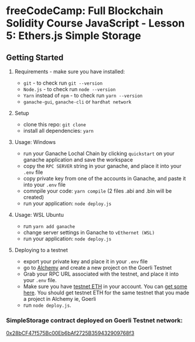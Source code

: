 # freeCodeCamp: Full Blockchain Solidity Course JavaScript - Lesson 5: Ethers.js Simple Storage

## Getting Started

1. Requirements - make sure you have installed:

    - `git` - to check run `git --version`
    - `Node.js` - to check run `node --version`
    - `Yarn` instead of `npm` - to check run `yarn --version`
    - `ganache-gui`, `ganache-cli` or `hardhat network`

2. Setup

    - clone this repo: `git clone`
    - install all dependencies: `yarn`

3. Usage: Windows

    - run your Ganache Lochal Chain by clicking `quickstart` on your ganache application and save the workspace
    - copy the `RPC SERVER` string in your ganache, and place it into your `.env` file
    - copy private key from one of the accounts in Ganache, and paste it into your `.env` file
    - comnpile your code: `yarn compile` (2 files .abi and .bin will be created)
    - run your application: `node deploy.js`

4. Usage: WSL Ubuntu

    - run `yarn add ganache`
    - change server settings in Ganache to `vEthernet (WSL)`
    - run your application: `node deploy.js`

5. Deploying to a testnet

    - export your private key and place it in your `.env` file
    - go to [Alchemy](https://alchemy.com/?a=673c802981) and create a new project on the Goerli Testnet
    - Grab your RPC URL associated with the testnet, and place it into your `.env` file.
    - Make sure you have [testnet ETH](https://faucets.chain.link/) in your account. You can [get some here](https://faucets.chain.link/). You should get testnet ETH for the same testnet that you made a project in Alchemy ie, Goerli
    - run `node deploy.js`.

### SimpleStorage contract deployed on Goerli Testnet network:

[0x28bCF47f575Bc00Eb6bAf2725B359432909768f3](https://goerli.etherscan.io/address/0x28bcf47f575bc00eb6baf2725b359432909768f3)
